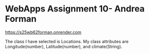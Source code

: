 # WebApps Assignment 10- Andrea Forman
https://s25wb62forman.onrender.com

The class I have selected is Locations. My class attributes are Longitude(number), Latitude(number), and climate(String).